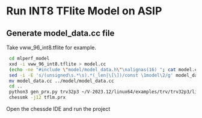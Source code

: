 # Run INT8 TFlite Model on ASIP

## Generate model_data.cc file
Take vww_96_int8.tflite for example.
```bash
 cd mlperf_model
 xxd -i vww_96_int8.tflite > model.cc
 (echo -ne "#include \"model/model_data.h\"\nalignas(16) "; cat model.cc) > model_data.cc
 sed -i -E 's/(unsigned\s.*\s).*(_len|\[\])/const \1model\2/g' model_data.cc
 mv model_data.cc ../model/model_data.cc
 cd ..
 python3 gen_prx.py trv32p3 ~/V-2023.12/linux64/examples/trv/trv32p3/lib
 chessmk -j12 tflm.prx
```
Open the chessde IDE and run the project
